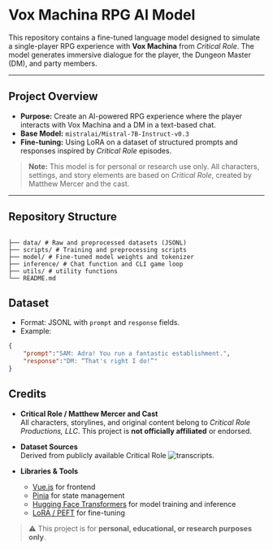 # Vox Machina RPG AI Model

This repository contains a fine-tuned language model designed to simulate a single-player RPG experience with **Vox Machina** from *Critical Role*. The model generates immersive dialogue for the player, the Dungeon Master (DM), and party members.

---

## Project Overview

- **Purpose:** Create an AI-powered RPG experience where the player interacts with Vox Machina and a DM in a text-based chat.
- **Base Model:** `mistralai/Mistral-7B-Instruct-v0.3`
- **Fine-tuning:** Using LoRA on a dataset of structured prompts and responses inspired by *Critical Role* episodes.

> **Note:** This model is for personal or research use only. All characters, settings, and story elements are based on *Critical Role*, created by Matthew Mercer and the cast.

---

## Repository Structure
```

├── data/ # Raw and preprocessed datasets (JSONL)
├── scripts/ # Training and preprocessing scripts
├── model/ # Fine-tuned model weights and tokenizer
├── inference/ # Chat function and CLI game loop
├── utils/ # utility functions
└── README.md

```
## Dataset

- Format: JSONL with `prompt` and `response` fields.  
- Example:
```json
{
    "prompt":"SAM: Adra! You run a fantastic establishment.",
    "response":"DM: “That's right I do!”"
}
```
## Credits

- **Critical Role / Matthew Mercer and Cast**  
  All characters, storylines, and original content belong to *Critical Role Productions, LLC*. This project is **not officially affiliated** or endorsed.

- **Dataset Sources**  
  Derived from publicly available Critical Role ![transcripts](https://criticalrole.fandom.com/wiki/Category:Transcripts).

- **Libraries & Tools**  
  - [Vue.js](https://vuejs.org/) for frontend  
  - [Pinia](https://pinia.vuejs.org/) for state management  
  - [Hugging Face Transformers](https://huggingface.co/docs/transformers/index) for model training and inference  
  - [LoRA / PEFT](https://github.com/huggingface/peft) for fine-tuning  

> ⚠️ This project is for **personal, educational, or research purposes only**.
